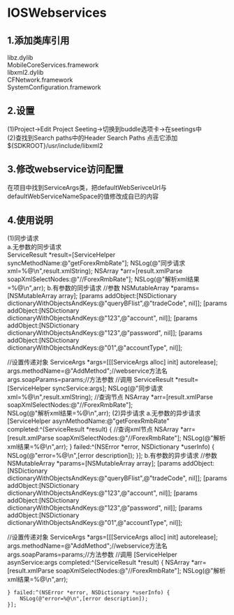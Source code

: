 IOSWebservices
==============
1.添加类库引用
------------
libz.dylib<br/>
MobileCoreServices.framework<br/>
libxml2.dylib<br/>
CFNetwork.framework<br/>
SystemConfiguration.framework<br/>

2.设置
------------
(1)Project->Edit Project Seeting->切换到buddle选项卡->在seetings中<br/>
(2)查找到Search paths中的Header Search Paths 点击它添加${SDKROOT}/usr/include/libxml2<br/>

3.修改webservice访问配置
------------
在项目中找到ServiceArgs类，把defaultWebSerivceUrl与defaultWebServiceNameSpace的值修改成自已的内容<br/>

4.使用说明
------------
(1)同步请求<br/>
a.无参数的同步请求<br/>
  ServiceResult *result=[ServiceHelper syncMethodName:@"getForexRmbRate"];
    NSLog(@"同步请求xml=%@\n",result.xmlString);
    NSArray *arr=[result.xmlParse soapXmlSelectNodes:@"//ForexRmbRate"];
    NSLog(@"解析xml结果=%@\n",arr);
b.有参数的同步请求
 //参数
NSMutableArray *params=[NSMutableArray array];
[params addObject:[NSDictionary dictionaryWithObjectsAndKeys:@"queryBFlist",@"tradeCode", nil]];
[params addObject:[NSDictionary dictionaryWithObjectsAndKeys:@"123",@"account", nil]];
[params addObject:[NSDictionary dictionaryWithObjectsAndKeys:@"123",@"password", nil]];
[params addObject:[NSDictionary dictionaryWithObjectsAndKeys:@"01",@"accountType", nil]];
     
//设置传递对象
ServiceArgs *args=[[[ServiceArgs alloc] init] autorelease];
args.methodName=@"AddMethod";//webservice方法名
args.soapParams=params;//方法参数
//调用
ServiceResult *result=[ServiceHelper syncService:args];
NSLog(@"同步请求xml=%@\n",result.xmlString);
//查询节点
NSArray *arr=[result.xmlParse soapXmlSelectNodes:@"//ForexRmbRate"];    
NSLog(@"解析xml结果=%@\n",arr);
(2)异步请求
a.无参数的异步请求
 [ServiceHelper asynMethodName:@"getForexRmbRate" completed:^(ServiceResult *result) {
        //查询xml节点
        NSArray *arr=[result.xmlParse soapXmlSelectNodes:@"//ForexRmbRate"];
        NSLog(@"解析xml结果=%@\n",arr);
    } failed:^(NSError *error, NSDictionary *userInfo) {
        NSLog(@"error=%@\n",[error description]);
    }];
b.有参数的异步请求
//参数
NSMutableArray *params=[NSMutableArray array];
[params addObject:[NSDictionary dictionaryWithObjectsAndKeys:@"queryBFlist",@"tradeCode", nil]];
[params addObject:[NSDictionary dictionaryWithObjectsAndKeys:@"123",@"account", nil]];
[params addObject:[NSDictionary dictionaryWithObjectsAndKeys:@"123",@"password", nil]];
[params addObject:[NSDictionary dictionaryWithObjectsAndKeys:@"01",@"accountType", nil]];
     
//设置传递对象
ServiceArgs *args=[[[ServiceArgs alloc] init] autorelease];
args.methodName=@"AddMethod";//webservice方法名
args.soapParams=params;//方法参数
//调用
[ServiceHelper asynService:args completed:^(ServiceResult *result) {
       NSArray *arr=[result.xmlParse soapXmlSelectNodes:@"//ForexRmbRate"];
        NSLog(@"解析xml结果=%@\n",arr);
        
    } failed:^(NSError *error, NSDictionary *userInfo) {
        NSLog(@"error=%@\n",[error description]);
    }]; 
